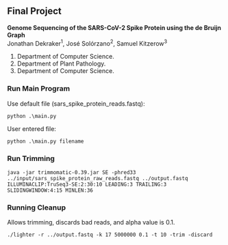 ## Final Project
**Genome Sequencing of the SARS-CoV-2 Spike Protein using the de Bruijn Graph**   
Jonathan Dekraker<sup>1</sup>, José Solórzano<sup>2</sup>, Samuel Kitzerow<sup>3</sup>   
1. Department of Computer Science. 
2. Department of Plant Pathology. 
3. Department of Computer Science. 


### Run Main Program

Use default file (sars_spike_protein_reads.fastq):  
```
python .\main.py
```

User entered file:
```
python .\main.py filename
```

### Run Trimming

```
java -jar trimmomatic-0.39.jar SE -phred33 ../input/sars_spike_protein_raw_reads.fastq ../output.fastq ILLUMINACLIP:TruSeq3-SE:2:30:10 LEADING:3 TRAILING:3 SLIDINGWINDOW:4:15 MINLEN:36
```

### Running Cleanup
Allows trimming, discards bad reads, and alpha value is 0.1.
```
./lighter -r ../output.fastq -k 17 5000000 0.1 -t 10 -trim -discard
```
